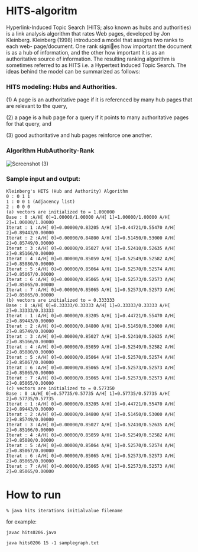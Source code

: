 # HITS-algoritm
Hyperlink-Induced Topic Search (HITS; also known as hubs and authorities) is a link analysis algorithm that rates Web pages, developed by Jon Kleinberg. 
Kleinberg (1998) introduced a model that assigns two ranks to each web-
page/document. One rank signies how important the document is as a hub of information, and the other how important
it is as an authoritative source of information. The resulting ranking algorithm is sometimes referred to as HITS i.e. a
Hypertext Induced Topic Search. The ideas behind the model can be summarized as follows:

### HITS modeling: Hubs and Authorities.

(1) A page is an authoritative page if it is referenced by many hub pages that are relevant to the query,

(2) a page is a hub page for a query if it points to many authoritative pages for that query, and

(3) good authoritative and hub pages reinforce one another.

### Algorithm HubAuthority-Rank

![Screenshot (3)](https://user-images.githubusercontent.com/24352869/140625786-951a63af-e2e6-42be-9283-dadd962e759c.png)


### Sample input and output:
```
Kleinberg's HITS (Hub and Authority) Algorithm
0 : 0 1 1
1 : 0 0 1 (Adjacency list)
2 : 0 0 0
(a) vectors are initialized to = 1.000000
Base : 0 :A/H[ 0]=1.00000/1.00000 A/H[ 1]=1.00000/1.00000 A/H[ 2]=1.00000/1.00000
Iterat : 1 :A/H[ 0]=0.00000/0.83205 A/H[ 1]=0.44721/0.55470 A/H[ 2]=0.89443/0.00000
Iterat : 2 :A/H[ 0]=0.00000/0.84800 A/H[ 1]=0.51450/0.53000 A/H[ 2]=0.85749/0.00000
Iterat : 3 :A/H[ 0]=0.00000/0.85027 A/H[ 1]=0.52410/0.52635 A/H[ 2]=0.85166/0.00000
Iterat : 4 :A/H[ 0]=0.00000/0.85059 A/H[ 1]=0.52549/0.52582 A/H[ 2]=0.85080/0.00000
Iterat : 5 :A/H[ 0]=0.00000/0.85064 A/H[ 1]=0.52570/0.52574 A/H[ 2]=0.85067/0.00000
Iterat : 6 :A/H[ 0]=0.00000/0.85065 A/H[ 1]=0.52573/0.52573 A/H[ 2]=0.85065/0.00000
Iterat : 7 :A/H[ 0]=0.00000/0.85065 A/H[ 1]=0.52573/0.52573 A/H[ 2]=0.85065/0.00000
(b) vectors are initialized to = 0.333333
Base : 0 :A/H[ 0]=0.33333/0.33333 A/H[ 1]=0.33333/0.33333 A/H[ 2]=0.33333/0.33333
Iterat : 1 :A/H[ 0]=0.00000/0.83205 A/H[ 1]=0.44721/0.55470 A/H[ 2]=0.89443/0.00000
Iterat : 2 :A/H[ 0]=0.00000/0.84800 A/H[ 1]=0.51450/0.53000 A/H[ 2]=0.85749/0.00000
Iterat : 3 :A/H[ 0]=0.00000/0.85027 A/H[ 1]=0.52410/0.52635 A/H[ 2]=0.85166/0.00000
Iterat : 4 :A/H[ 0]=0.00000/0.85059 A/H[ 1]=0.52549/0.52582 A/H[ 2]=0.85080/0.00000
Iterat : 5 :A/H[ 0]=0.00000/0.85064 A/H[ 1]=0.52570/0.52574 A/H[ 2]=0.85067/0.00000
Iterat : 6 :A/H[ 0]=0.00000/0.85065 A/H[ 1]=0.52573/0.52573 A/H[ 2]=0.85065/0.00000
Iterat : 7 :A/H[ 0]=0.00000/0.85065 A/H[ 1]=0.52573/0.52573 A/H[ 2]=0.85065/0.00000
(c) vectors are initialized to = 0.577350
Base : 0 :A/H[ 0]=0.57735/0.57735 A/H[ 1]=0.57735/0.57735 A/H[ 2]=0.57735/0.57735
Iterat : 1 :A/H[ 0]=0.00000/0.83205 A/H[ 1]=0.44721/0.55470 A/H[ 2]=0.89443/0.00000
Iterat : 2 :A/H[ 0]=0.00000/0.84800 A/H[ 1]=0.51450/0.53000 A/H[ 2]=0.85749/0.00000
Iterat : 3 :A/H[ 0]=0.00000/0.85027 A/H[ 1]=0.52410/0.52635 A/H[ 2]=0.85166/0.00000
Iterat : 4 :A/H[ 0]=0.00000/0.85059 A/H[ 1]=0.52549/0.52582 A/H[ 2]=0.85080/0.00000
Iterat : 5 :A/H[ 0]=0.00000/0.85064 A/H[ 1]=0.52570/0.52574 A/H[ 2]=0.85067/0.00000
Iterat : 6 :A/H[ 0]=0.00000/0.85065 A/H[ 1]=0.52573/0.52573 A/H[ 2]=0.85065/0.00000
Iterat : 7 :A/H[ 0]=0.00000/0.85065 A/H[ 1]=0.52573/0.52573 A/H[ 2]=0.85065/0.00000
```

# How to run
`% java hits iterations initialvalue filename`

for example:

`javac hits0206.java`

`java hits0206 15 -1 samplegraph.txt`
